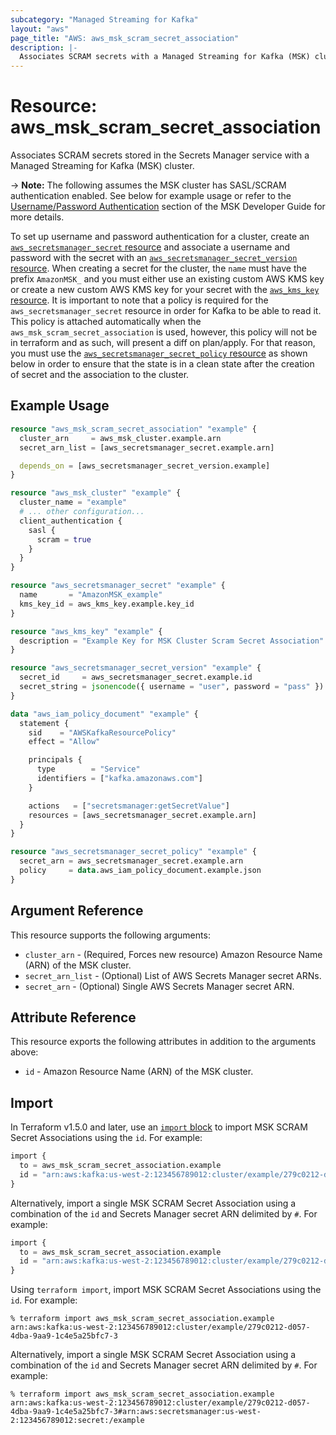 ```yaml
---
subcategory: "Managed Streaming for Kafka"
layout: "aws"
page_title: "AWS: aws_msk_scram_secret_association"
description: |-
  Associates SCRAM secrets with a Managed Streaming for Kafka (MSK) cluster.
---
```


# Resource: aws_msk_scram_secret_association

Associates SCRAM secrets stored in the Secrets Manager service with a Managed Streaming for Kafka (MSK) cluster.

-> **Note:** The following assumes the MSK cluster has SASL/SCRAM authentication enabled. See below for example usage or refer to the [Username/Password Authentication](https://docs.aws.amazon.com/msk/latest/developerguide/msk-password.html) section of the MSK Developer Guide for more details.

To set up username and password authentication for a cluster, create an [`aws_secretsmanager_secret` resource](/docs/providers/aws/r/secretsmanager_secret.html) and associate
a username and password with the secret with an [`aws_secretsmanager_secret_version` resource](/docs/providers/aws/r/secretsmanager_secret_version.html). When creating a secret for the cluster,
the `name` must have the prefix `AmazonMSK_` and you must either use an existing custom AWS KMS key or create a new
custom AWS KMS key for your secret with the [`aws_kms_key` resource](/docs/providers/aws/r/kms_key.html). It is important to note that a policy is required for the `aws_secretsmanager_secret`
resource in order for Kafka to be able to read it. This policy is attached automatically when the `aws_msk_scram_secret_association` is used,
however, this policy will not be in terraform and as such, will present a diff on plan/apply. For that reason, you must use the [`aws_secretsmanager_secret_policy`
resource](/docs/providers/aws/r/secretsmanager_secret_policy.html) as shown below in order to ensure that the state is in a clean state after the creation of secret and the association to the cluster.

## Example Usage

```terraform
resource "aws_msk_scram_secret_association" "example" {
  cluster_arn     = aws_msk_cluster.example.arn
  secret_arn_list = [aws_secretsmanager_secret.example.arn]

  depends_on = [aws_secretsmanager_secret_version.example]
}

resource "aws_msk_cluster" "example" {
  cluster_name = "example"
  # ... other configuration...
  client_authentication {
    sasl {
      scram = true
    }
  }
}

resource "aws_secretsmanager_secret" "example" {
  name       = "AmazonMSK_example"
  kms_key_id = aws_kms_key.example.key_id
}

resource "aws_kms_key" "example" {
  description = "Example Key for MSK Cluster Scram Secret Association"
}

resource "aws_secretsmanager_secret_version" "example" {
  secret_id     = aws_secretsmanager_secret.example.id
  secret_string = jsonencode({ username = "user", password = "pass" })
}

data "aws_iam_policy_document" "example" {
  statement {
    sid    = "AWSKafkaResourcePolicy"
    effect = "Allow"

    principals {
      type        = "Service"
      identifiers = ["kafka.amazonaws.com"]
    }

    actions   = ["secretsmanager:getSecretValue"]
    resources = [aws_secretsmanager_secret.example.arn]
  }
}

resource "aws_secretsmanager_secret_policy" "example" {
  secret_arn = aws_secretsmanager_secret.example.arn
  policy     = data.aws_iam_policy_document.example.json
}
```

## Argument Reference

This resource supports the following arguments:

* `cluster_arn` - (Required, Forces new resource) Amazon Resource Name (ARN) of the MSK cluster.
* `secret_arn_list` - (Optional) List of AWS Secrets Manager secret ARNs.
* `secret_arn` - (Optional) Single AWS Secrets Manager secret ARN.

## Attribute Reference

This resource exports the following attributes in addition to the arguments above:

* `id` - Amazon Resource Name (ARN) of the MSK cluster.

## Import

In Terraform v1.5.0 and later, use an [`import` block](https://developer.hashicorp.com/terraform/language/import) to import MSK SCRAM Secret Associations using the `id`. For example:

```terraform
import {
  to = aws_msk_scram_secret_association.example
  id = "arn:aws:kafka:us-west-2:123456789012:cluster/example/279c0212-d057-4dba-9aa9-1c4e5a25bfc7-3"
}
```

Alternatively, import a single MSK SCRAM Secret Association using a combination of the `id` and Secrets Manager secret ARN delimited by `#`. For example:

```terraform
import {
  to = aws_msk_scram_secret_association.example
  id = "arn:aws:kafka:us-west-2:123456789012:cluster/example/279c0212-d057-4dba-9aa9-1c4e5a25bfc7-3#arn:aws:secretsmanager:us-west-2:123456789012:secret:/example"
}
```

Using `terraform import`, import MSK SCRAM Secret Associations using the `id`. For example:

```console
% terraform import aws_msk_scram_secret_association.example arn:aws:kafka:us-west-2:123456789012:cluster/example/279c0212-d057-4dba-9aa9-1c4e5a25bfc7-3
```

Alternatively, import a single MSK SCRAM Secret Association using a combination of the `id` and Secrets Manager secret ARN delimited by `#`. For example:

```console
% terraform import aws_msk_scram_secret_association.example arn:aws:kafka:us-west-2:123456789012:cluster/example/279c0212-d057-4dba-9aa9-1c4e5a25bfc7-3#arn:aws:secretsmanager:us-west-2:123456789012:secret:/example
```
